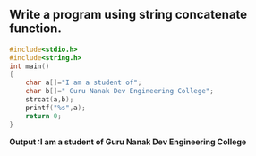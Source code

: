 ## Write a program using string concatenate function.
```C
#include<stdio.h>
#include<string.h>
int main()
{
    char a[]="I am a student of";
    char b[]=" Guru Nanak Dev Engineering College";
    strcat(a,b);
    printf("%s",a);
    return 0;
}
```
**Output :I am a student of Guru Nanak Dev Engineering College**
